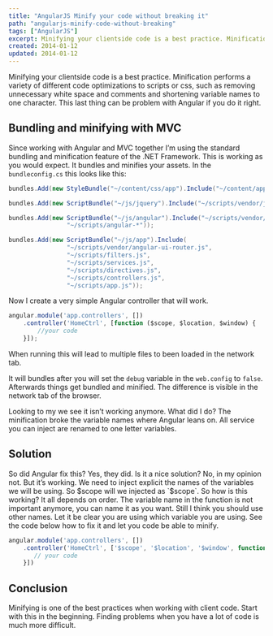 ```yaml
---
title: "AngularJS Minify your code without breaking it"
path: "angularjs-minify-code-without-breaking"
tags: ["AngularJS"]
excerpt: Minifying your clientside code is a best practice. Minification performs a variety of different code optimizations to scripts or css, such as removing unnecessary white space and comments and shortening variable names to one character. This last thing can be problem with Angular if you do it right.
created: 2014-01-12
updated: 2014-01-12
---
```



Minifying your clientside code is a best practice. Minification performs a variety of different code optimizations to scripts or css, such as removing unnecessary white space and comments and shortening variable names to one character. This last thing can be problem with Angular if you do it right.

## Bundling and minifying with MVC

Since working with Angular and MVC together I’m using the standard bundling and minification feature of the .NET Framework. This is working as you would expect. It bundles and minifies your assets. In the `bundleconfig.cs` this looks like this:

```csharp
bundles.Add(new StyleBundle("~/content/css/app").Include("~/content/app.css"));

bundles.Add(new ScriptBundle("~/js/jquery").Include("~/scripts/vendor/jquery-{version}.js"));

bundles.Add(new ScriptBundle("~/js/angular").Include("~/scripts/vendor/angular.js",
                "~/scripts/angular-*"));

bundles.Add(new ScriptBundle("~/js/app").Include(
                "~/scripts/vendor/angular-ui-router.js",
                "~/scripts/filters.js",
                "~/scripts/services.js",
                "~/scripts/directives.js",
                "~/scripts/controllers.js",
                "~/scripts/app.js"));
```

Now I create a very simple Angular controller that will work.

```js
angular.module('app.controllers', [])
    .controller('HomeCtrl', [function ($scope, $location, $window) {
        //your code
    }]);
```

When running this will lead to multiple files to been loaded in the network tab.

It will bundles after you will set the `debug` variable in the `web.config` to `false`. Afterwards things get bundled and minified. The difference is visible in the network tab of the browser.

Looking to my we see it isn’t working anymore. What did I do? The minification broke the variable names where Angular leans on. All service you can inject are renamed to one letter variables.

## Solution

So did Angular fix this? Yes, they did. Is it a nice solution? No, in my opinion not. But it’s working. We need to inject explicit the names of the variables we will be using. So $scope will we injected as `$scope`. So how is this working? It all depends on order. The variable name in the function is not important anymore, you can name it as you want. Still I think you should use other names. Let it be clear you are using which variable you are using. See the code below how to fix it and let you code be able to minify.

```js
angular.module('app.controllers', [])
    .controller('HomeCtrl', ['$scope', '$location', '$window', function ($scope, $location, $window) {
       // your code
    }])
```

## Conclusion

Minifying is one of the best practices when working with client code. Start with this in the beginning. Finding problems when you have a lot of code is much more difficult.
